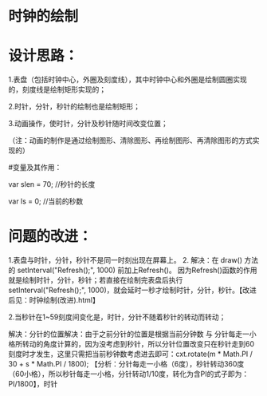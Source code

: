 # 时钟的绘制
# 设计思路：

1.表盘（包括时钟中心，外圈及刻度线），其中时钟中心和外圈是绘制圆圈实现的，刻度线是绘制矩形实现的；

2.时针，分针，秒针的绘制也是绘制矩形；

3.动画操作，使时针，分针及秒针随时间改变位置；

（注：动画的制作是通过绘制图形、清除图形、再绘制图形、再清除图形的方式实现的）

#变量及其作用：

var slen = 70;  //秒针的长度

var ls = 0; //当前的秒数

# 问题的改进：
1.表盘与时针，分针，秒针不是同一时刻出现在屏幕上。
2.
解决：在 draw() 方法的 setInterval("Refresh();", 1000) 前加上Refresh()。 因为Refresh()函数的作用就是绘制时针，分针，秒针；若直接在绘制完表盘后执行setInterval("Refresh();", 1000)，就会延时一秒才绘制时针，分针，秒针。【改进后见：时钟绘制(改进).html】

2.当秒针在1~59刻度间变化是，时针，分针不随着秒针的转动而转动；

解决：分针的位置解决：由于之前分针的位置是根据当前分钟数 与 分针每走一小格所转动的角度计算的，因为没考虑到秒针，所以分针位置改变只在秒针走到60刻度时才发生，这里只需把当前秒钟数考虑进去即可：cxt.rotate(m * Math.PI / 30 + s * Math.PI / 1800);  【分析：分针每走一小格（6度），秒针转动360度（60小格），所以秒针每走一小格，分针转动1/10度，转化为含PI的式子即为： PI/1800】，时针
